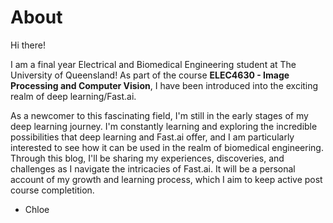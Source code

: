 # About

Hi there!

I am a final year Electrical and Biomedical Engineering student at The University of Queensland! As part of the course **ELEC4630 - Image Processing and Computer Vision**, I have been introduced into the exciting realm of deep learning/Fast.ai. 

As a newcomer to this fascinating field, I'm still in the early stages of my deep learning journey. I'm constantly learning and exploring the incredible possibilities that deep learning and Fast.ai offer, and I am particularly interested to see how it can be used in the realm of biomedical engineering.
Through this blog, I'll be sharing my experiences, discoveries, and challenges as I navigate the intricacies of Fast.ai. It will be a personal account of my growth and learning process, which I aim to keep active post course completition.

- Chloe
